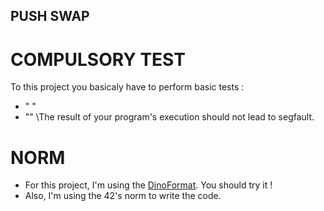 ## PUSH SWAP

# COMPULSORY TEST
To this project you basicaly have to perform basic tests :
- " "
- ""
\The result of your program's execution should not lead to segfault.


# NORM
- For this project, I'm using the [DinoFormat](github.com/DinoMalin/DinoFormat). You should try it !
- Also, I'm using the 42's norm to write the code.
